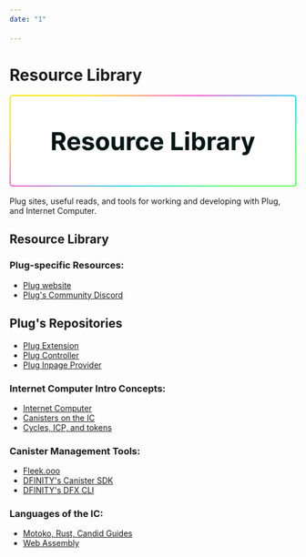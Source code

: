 ```yaml
---
date: "1"

---
```

# Resource Library

![](imgs/library.png)

Plug sites, useful reads, and tools for working and developing with Plug, and Internet Computer.

## Resource Library

### Plug-specific Resources:
- [Plug website](https://plugwallet.ooo) 
- [Plug's Community Discord](https://discord.gg/yVEcEzmrgm)

## Plug's Repositories
- [Plug Extension](https://github.com/Psychedelic/plug)
- [Plug Controller](https://github.com/Psychedelic/plug-controller)
- [Plug Inpage Provider](https://github.com/Psychedelic/plug-inpage-provider)

### Internet Computer Intro Concepts:
- [Internet Computer](https://github.com/FleekHQ/plug-extension)
- [Canisters on the IC](https://www.youtube.com/watch?v=LKpGuBOXxtQ)
- [Cycles, ICP, and tokens](https://medium.com/dfinity/the-internet-computers-token-economics-an-overview-29e238bd1d83)

### Canister Management Tools:
- [Fleek.ooo](https://fleek.ooo/)
- [DFINITY's Canister SDK](https://sdk.dfinity.org/docs/index.html)
- [DFINITY's DFX CLI](https://sdk.dfinity.org/docs/developers-guide/cli-reference.html)

### Languages of the IC:
- [Motoko, Rust, Candid Guides](https://sdk.dfinity.org/docs/languages/languages-overview.html)
- [Web Assembly](https://webassembly.org/)